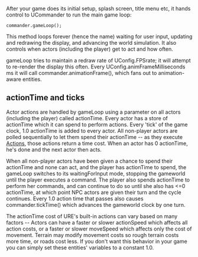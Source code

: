 After your game does its initial setup, splash screen, title menu etc, it hands control to UCommander to run the main
game loop:
```
commander.gameLoop();
```
This method loops forever (hence the name) waiting for user input, updating and redrawing the display, and advancing the
world simulation.  It also controls when actors (including the player) get to act and how often.

gameLoop tries to maintain a redraw rate of UConfig.FPSrate; it will attempt to re-render the display this often.  Every
UConfig.animFrameMilliseconds ms it will call commander.animationFrame(), which fans out to animation-aware entities.

## actionTime and ticks

Actor actions are handled by gameLoop using a parameter on all actors (including the player) called actionTime.  Every actor
has a store of actionTime which it can spend to perform actions.  Every 'tick' of the game clock, 1.0 actionTime is added
to every actor.  All non-player actors are polled sequentially to let them spend their actionTime -- as they execute [Actions](doc/Actions.md),
those actions return a time cost.  When an actor has 0 actionTime, he's done and the next actor then acts.

When all non-player actors have been given a chance to spend their actionTime and none can act, and the player has actionTime
to spend, the gameLoop switches to its
waitingForInput mode, stopping the gameworld until the player executes a command.  The player also spends actionTime to perform
her commands, and can continue to do so until she also has <=0 actionTime, at which point NPC actors are given their turn and
the cycle continues.  Every 1.0 action time that passes also causes commander.tickTime() which advances the gameworld clock
by one turn.

The actionTime cost of URE's built-in actions can vary based on many factors -- Actors can have a faster or slower actionSpeed
which affects all action costs, or a faster or slower moveSpeed which affects only the cost of movement.  Terrain may modify
movement costs so rough terrain costs more time, or roads cost less.  If you don't want this behavior in your game you can
simply set these entities' variables to a constant 1.0.

